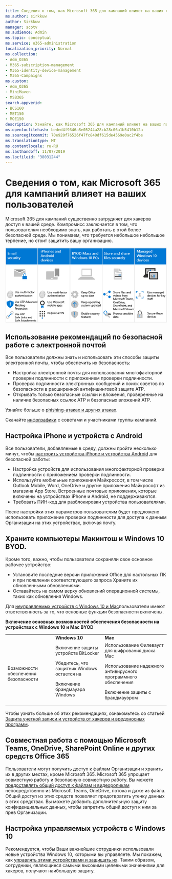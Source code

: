 ```yaml
---
title: Сведения о том, как Microsoft 365 для кампаний влияет на ваших пользователей
ms.author: sirkkuw
author: Sirkkuw
manager: scotv
ms.audience: Admin
ms.topic: conceptual
ms.service: o365-administration
localization_priority: Normal
ms.collection:
- Adm_O365
- M365-subscription-management
- M365-identity-device-management
- M365-Campaigns
ms.custom:
- Adm_O365
- MiniMaven
- MSB365
search.appverid:
- BCS160
- MET150
- MOE150
description: Узнайте, как Microsoft 365 для кампаний влияет на ваших пользователей.
ms.openlocfilehash: beded4f9346a8e05244a28cb28c06a1b5410b12a
ms.sourcegitcommit: 70e920f76526f47fc849df615de4569e0ac2f4be
ms.translationtype: MT
ms.contentlocale: ru-RU
ms.lasthandoff: 11/07/2019
ms.locfileid: "38031244"
---
```

# <a name="how-microsoft-365-for-campaigns-affects-your-users"></a>Сведения о том, как Microsoft 365 для кампаний влияет на ваших пользователей

Microsoft 365 для кампаний существенно затрудняет для хакеров доступ к вашей среде. Компромисс заключается в том, что пользователям необходимо знать, как работать в этой более безопасной среде. Мы понимаем, что требуется небольшое небольшое терпение, но стоит защитить вашу организацию.

![Иллюстрация, которая суммирует ключевые моменты ниже для iPhone, устройств Android, Mac, Windows 10, совместного использования и ключевых сотрудников](media/M365-democracy-Users_700px.png)

## <a name="use-secure-email-practices"></a>Использование рекомендаций по безопасной работе с электронной почтой
Все пользователи должны знать и использовать эти способы защиты электронной почты, чтобы обеспечить их безопасность:
- Настройка электронной почты для использования многофакторной проверки подлинности с приложением проверки подлинности.
- Проверка подлинности электронных сообщений и поиск советов по безопасности в расширенной антифишинговой защите ATP.
- Открывать только безопасные ссылки и вложения, проверенные на наличие безопасных ссылок ATP и безопасных вложений ATP.

Узнайте больше о [phishing-атаках и других атаках](m365-campaigns-phishing-and-attacks.md). 

Скачайте [инфографики](m365-campaigns-protect-campaign-infographic.md) с советами и участниками группы кампаний.

## <a name="set-up-iphones-and-android-devices"></a>Настройка iPhone и устройств с Android
Все пользователи, добавляемые в среду, должны пройти несколько минут, чтобы [настроить устройства iPhone и устройства Android](../business/set-up-mobile-devices.md?toc=%2Fmicrosoft-365%2Fcampaigns%2Ftoc.json) для безопасной работы:
- Настройка устройств для использования многофакторной проверки подлинности с приложением проверки подлинности.
- Используйте мобильные приложения Майкрософт, в том числе Outlook Mobile, Word, OneDrive и другие приложения Майкрософт из магазина App Store. Встроенные почтовые приложения, которые включены на устройствах iPhone и Android, не поддерживаются. 
- Требовать ПИН-код для разблокировки устройства пользователями.

После настройки этих параметров пользователям будет предложено использовать приложение проверки подлинности для доступа к данным Организации на этих устройствах, включая почту. 

## <a name="keep-byod-macs-and-windows-10-pcs-fresh"></a>Храните компьютеры Макинтош и Windows 10 BYOD. 
Кроме того, важно, чтобы пользователи сохраняли свое основное рабочее устройство:
- Установите последние версии приложений Office для настольных ПК и при появлении соответствующего запроса Храните их обновленными обновлениями. 
- Оставайтесь на самом верху обновлений операционной системы, таких как обновления Windows.

Для [неуправляемых устройств с Windows 10 и Mac](m365-campaigns-protect-pcs-macs.md)пользователи имеют ответственность за то, что основные функции безопасности включены.

**Включение основных возможностей обеспечения безопасности на устройствах с Windows 10 и Mac BYOD**

||||
|:-----|:-----|:------|
||**Windows 10**|**Mac**|
|Возможности обеспечения безопасности|Включение защиты устройств BitLocker<p><p> Убедитесь, что защитник Windows остается на <p>Включение брандмауэра Windows| Использование Филеваулт для шифрования диска Mac <p><p>Использование надежного антивирусного программного обеспечения <p>Включение защиты с брандмауэром|

Чтобы узнать больше об этих рекомендациях, ознакомьтесь со статьей [Защита учетной записи и устройств от хакеров и вредоносных программ](https://support.office.com/article/Protect-your-account-and-devices-from-hackers-and-malware-066d6216-a56b-4f90-9af3-b3a1e9a327d6#ID0EAABAAA=Windows_10).

## <a name="collaborate-using-microsoft-teams-onedrive-sharepoint-online-and-other-office-365-tools"></a>Совместная работа с помощью Microsoft Teams, OneDrive, SharePoint Online и других средств Office 365
Пользователи могут получить доступ к файлам Организации и хранить их в других местах, кроме Microsoft 365. Microsoft 365 упрощает совместную работу и безопасную совместную работу. Вы можете [предоставлять общий доступ к файлам и видеороликам](share-files-and-videos.md) непосредственно из Microsoft Teams, OneDrive, потока и даже из файла. Общий доступ из этих средств позволяет предотвратить утечку данных в этих средствах. Вы можете добавить дополнительную защиту конфиденциальных данных, чтобы запретить общий доступ к ним за прев Организации. 


## <a name="set-up-managed-windows-10-devices"></a>Настройка управляемых устройств с Windows 10
Рекомендуется, чтобы Ваши важнейшие сотрудники использовали новые устройства Windows 10, которыми вы управляете. Мы покажем, как [управлять этими устройствами и защищать их](../business/set-up-windows-devices.md?toc=/microsoft-365/campaigns/toc.json). Таким образом, сотрудники, являющиеся самыми высокими целевыми значениями для хакеров, получают наибольшую защиту. 



  